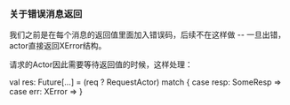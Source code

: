 


### 关于错误消息返回

我们之前是在每个消息的返回值里面加入错误码，后续不在这样做 -- 一旦出错，actor直接返回XError结构。

请求的Actor因此需要等待返回值的时候，这样处理：

val res: Future[...] = (req ? RequestActor) match { 
  case resp: SomeResp =>
  case err: XError    =>
}